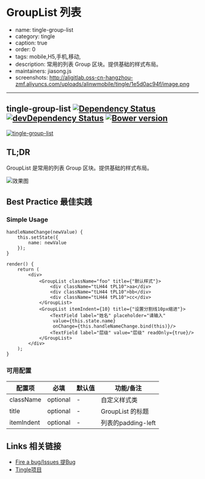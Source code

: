 # GroupList 列表

- name: tingle-group-list
- category: tingle
- caption: true
- order: 0
- tags: mobile,H5,手机,移动,
- description: 常用的列表 Group 区块。提供基础的样式布局。 
- maintainers: jiasong.js
- screenshots: http://aligitlab.oss-cn-hangzhou-zmf.aliyuncs.com/uploads/alinwmobile/tingle/1e5d0ac94f/image.png

---

## tingle-group-list [![Dependency Status](http://img.shields.io/david/tinglejs/tingle-group-list.svg?style=flat-square)](https://david-dm.org/tinglejs/tingle-group-list) [![devDependency Status](http://img.shields.io/david/dev/tinglejs/tingle-group-list.svg?style=flat-square)](https://david-dm.org/tinglejs/tingle-group-list#info=devDependencies) [![Bower version](https://badge.fury.io/bo/tingle-group-list.svg)](http://badge.fury.io/bo/tingle-group-list)

[![tingle-group-list](https://nodei.co/npm/tingle-group-list.png)](https://npmjs.org/package/tingle-group-list)

## TL;DR

GroupList 是常用的列表 Group 区块。提供基础的样式布局。

![效果图](http://aligitlab.oss-cn-hangzhou-zmf.aliyuncs.com/uploads/alinwmobile/tingle/1e5d0ac94f/image.png)

## Best Practice 最佳实践

### Simple Usage

```
handleNameChange(newValue) {
    this.setState({
        name: newValue
    });
}

render() {
    return (
        <div>
            <GroupList className="foo" title={"默认样式"}>
                <div className="tLH44 tPL10">aa</div>
                <div className="tLH44 tPL10">bb</div>
                <div className="tLH44 tPL10">cc</div>
            </GroupList>
            <GroupList itemIndent={10} title={"设置分割线10px缩进"}>
                <TextField label="姓名" placeholder="请输入"
                 value={this.state.name}
                 onChange={this.handleNameChange.bind(this)}/>
                <TextField label="层级" value="层级" readOnly={true}/>
            </GroupList>
        </div>
    );
}
```

### 可用配置

| 配置项 | 必填 | 默认值 | 功能/备注 |
|---|----|---|----|
|className|optional|-|自定义样式类|
|title|optional|-|GroupList 的标题|
|itemIndent|optional|-| 列表的padding-left |

## Links 相关链接

- [Fire a bug/Issues 提Bug](http://gitlab.alibaba-inc.com/alinwmobile/tingle-group-list/issues)
- [Tingle项目](http://gitlab.alibaba-inc.com/alinwmobile/tingle/tree/master)